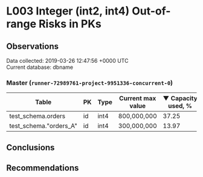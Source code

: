 # L003 Integer (int2, int4) Out-of-range Risks in PKs #

## Observations ##
Data collected: 2019-03-26 12:47:56 +0000 UTC  
Current database: dbname  



### Master (`runner-72989761-project-9951336-concurrent-0`) ###
Table | PK | Type | Current max value | &#9660;&nbsp;Capacity used, %
------|----|------|-------------------|-------------------------------
test_schema.orders | id | int4 |800,000,000 | 37.25
test_schema."orders_A" | id | int4 |300,000,000 | 13.97


## Conclusions ##


## Recommendations ##
